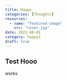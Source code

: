 ```yaml
---
title: Happy
categories: [Thoughts]
resources:
  - name: "featured-image"
    src: "cover.jpg"
date: 2022-08-01
category: happy2
draft: true
---
```


## Test Hooo

works
